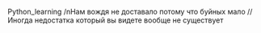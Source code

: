 Python_learning
/nНам вождя не доставало потому что буйных мало
// Иногда недостатка который вы видете вообще не существует
